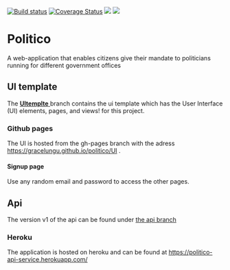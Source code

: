 <p> <a href='https://travis-ci.com/gracelungu/politico'><img src='https://travis-ci.com/gracelungu/politico.svg?branch=develop' alt='Build status' /></a>   <a href='https://coveralls.io/github/gracelungu/politico?branch=develop'><img src='https://coveralls.io/repos/github/gracelungu/politico/badge.svg?branch=develop' alt='Coverage Status' /></a>   <a href="https://codeclimate.com/github/gracelungu/politico/maintainability"><img src="https://api.codeclimate.com/v1/badges/34cfd0c34cd614c8481e/maintainability" /></a>   <a href="https://codeclimate.com/github/gracelungu/politico/test_coverage"><img src="https://api.codeclimate.com/v1/badges/34cfd0c34cd614c8481e/test_coverage" /></a></p>

# Politico
A web-application that enables citizens give their mandate to politicians running for different government offices

## UI template
The <a href="https://github.com/gracelungu/politico/tree/feature"><b>UItemplte</b> </a> branch contains the ui template which has the User Interface (UI) elements, pages, and views! for this project.

### Github pages
The UI is hosted from the gh-pages branch with the adress <a href="https://gracelungu.github.io/politico/UI">https://gracelungu.github.io/politico/UI</a> .

#### Signup page
Use any random email and password to access the other pages.

## Api
The version v1 of the api can be found under <a href="https://github.com/gracelungu/politico/tree/Api">the api branch</a>

### Heroku
The application is hosted on heroku and can be found at <a href="https://politico-api-service.herokuapp.com/">https://politico-api-service.herokuapp.com/</a>



